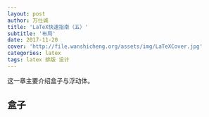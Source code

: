 ```yaml
---
layout: post
author: 万仕诚
title: 'LaTeX快速指南（五）'
subtitle: '布局'
date: 2017-11-20
cover: 'http://file.wanshicheng.org/assets/img/LaTeXCover.jpg'
categories: latex
tags: latex 排版 设计
---
```

这一章主要介绍盒子与浮动体。

## 盒子
